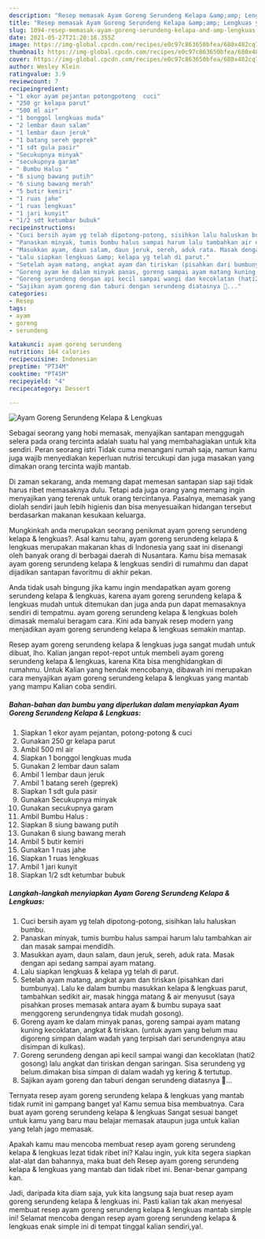 ```yaml
---
description: "Resep memasak Ayam Goreng Serundeng Kelapa &amp;amp; Lengkuas yang nikmat dan Mudah Dibuat"
title: "Resep memasak Ayam Goreng Serundeng Kelapa &amp;amp; Lengkuas yang nikmat dan Mudah Dibuat"
slug: 1094-resep-memasak-ayam-goreng-serundeng-kelapa-and-amp-lengkuas-yang-nikmat-dan-mudah-dibuat
date: 2021-05-27T21:20:18.355Z
image: https://img-global.cpcdn.com/recipes/e0c97c863650bfea/680x482cq70/ayam-goreng-serundeng-kelapa-lengkuas-foto-resep-utama.jpg
thumbnail: https://img-global.cpcdn.com/recipes/e0c97c863650bfea/680x482cq70/ayam-goreng-serundeng-kelapa-lengkuas-foto-resep-utama.jpg
cover: https://img-global.cpcdn.com/recipes/e0c97c863650bfea/680x482cq70/ayam-goreng-serundeng-kelapa-lengkuas-foto-resep-utama.jpg
author: Wesley Klein
ratingvalue: 3.9
reviewcount: 7
recipeingredient:
- "1 ekor ayam pejantan potongpotong  cuci"
- "250 gr kelapa parut"
- "500 ml air"
- "1 bonggol lengkuas muda"
- "2 lembar daun salam"
- "1 lembar daun jeruk"
- "1 batang sereh geprek"
- "1 sdt gula pasir"
- "Secukupnya minyak"
- "secukupnya garam"
- " Bumbu Halus "
- "8 siung bawang putih"
- "6 siung bawang merah"
- "5 butir kemiri"
- "1 ruas jahe"
- "1 ruas lengkuas"
- "1 jari kunyit"
- "1/2 sdt ketumbar bubuk"
recipeinstructions:
- "Cuci bersih ayam yg telah dipotong-potong, sisihkan lalu haluskan bumbu."
- "Panaskan minyak, tumis bumbu halus sampai harum lalu tambahkan air dan masak sampai mendidih."
- "Masukkan ayam, daun salam, daun jeruk, sereh, aduk rata. Masak dengan api sedang sampai ayam matang."
- "Lalu siapkan lengkuas &amp; kelapa yg telah di parut."
- "Setelah ayam matang, angkat ayam dan tiriskan (pisahkan dari bumbunya). Lalu ke dalam bumbu masukkan kelapa &amp; lengkuas parut, tambahkan sedikit air, masak hingga matang &amp; air menyusut (saya pisahkan proses memasak antara ayam &amp; bumbu supaya saat menggoreng serundengnya tidak mudah gosong)."
- "Goreng ayam ke dalam minyak panas, goreng sampai ayam matang kuning kecoklatan, angkat &amp; tiriskan. (untuk ayam yang belum mau digoreng simpan dalam wadah yang terpisah dari serundengnya atau disimpan di kulkas)."
- "Goreng serundeng dengan api kecil sampai wangi dan kecoklatan (hati2 gosong) lalu angkat dan tiriskan dengan saringan. Sisa serundeng yg belum.dimakan bisa simpan di dalam wadah yg kering &amp; tertutup."
- "Sajikan ayam goreng dan taburi dengan serundeng diatasnya 🤗..."
categories:
- Resep
tags:
- ayam
- goreng
- serundeng

katakunci: ayam goreng serundeng 
nutrition: 164 calories
recipecuisine: Indonesian
preptime: "PT34M"
cooktime: "PT45M"
recipeyield: "4"
recipecategory: Dessert

---
```



![Ayam Goreng Serundeng Kelapa &amp; Lengkuas](https://img-global.cpcdn.com/recipes/e0c97c863650bfea/680x482cq70/ayam-goreng-serundeng-kelapa-lengkuas-foto-resep-utama.jpg)

Sebagai seorang yang hobi memasak, menyajikan santapan menggugah selera pada orang tercinta adalah suatu hal yang membahagiakan untuk kita sendiri. Peran seorang istri Tidak cuma menangani rumah saja, namun kamu juga wajib menyediakan keperluan nutrisi tercukupi dan juga masakan yang dimakan orang tercinta wajib mantab.

Di zaman  sekarang, anda memang dapat memesan santapan siap saji tidak harus ribet memasaknya dulu. Tetapi ada juga orang yang memang ingin menyajikan yang terenak untuk orang tercintanya. Pasalnya, memasak yang diolah sendiri jauh lebih higienis dan bisa menyesuaikan hidangan tersebut berdasarkan makanan kesukaan keluarga. 



Mungkinkah anda merupakan seorang penikmat ayam goreng serundeng kelapa &amp; lengkuas?. Asal kamu tahu, ayam goreng serundeng kelapa &amp; lengkuas merupakan makanan khas di Indonesia yang saat ini disenangi oleh banyak orang di berbagai daerah di Nusantara. Kamu bisa memasak ayam goreng serundeng kelapa &amp; lengkuas sendiri di rumahmu dan dapat dijadikan santapan favoritmu di akhir pekan.

Anda tidak usah bingung jika kamu ingin mendapatkan ayam goreng serundeng kelapa &amp; lengkuas, karena ayam goreng serundeng kelapa &amp; lengkuas mudah untuk ditemukan dan juga anda pun dapat memasaknya sendiri di tempatmu. ayam goreng serundeng kelapa &amp; lengkuas boleh dimasak memalui beragam cara. Kini ada banyak resep modern yang menjadikan ayam goreng serundeng kelapa &amp; lengkuas semakin mantap.

Resep ayam goreng serundeng kelapa &amp; lengkuas juga sangat mudah untuk dibuat, lho. Kalian jangan repot-repot untuk membeli ayam goreng serundeng kelapa &amp; lengkuas, karena Kita bisa menghidangkan di rumahmu. Untuk Kalian yang hendak mencobanya, dibawah ini merupakan cara menyajikan ayam goreng serundeng kelapa &amp; lengkuas yang mantab yang mampu Kalian coba sendiri.

<!--inarticleads1-->

##### Bahan-bahan dan bumbu yang diperlukan dalam menyiapkan Ayam Goreng Serundeng Kelapa &amp; Lengkuas:

1. Siapkan 1 ekor ayam pejantan, potong-potong &amp; cuci
1. Gunakan 250 gr kelapa parut
1. Ambil 500 ml air
1. Siapkan 1 bonggol lengkuas muda
1. Gunakan 2 lembar daun salam
1. Ambil 1 lembar daun jeruk
1. Ambil 1 batang sereh (geprek)
1. Siapkan 1 sdt gula pasir
1. Gunakan Secukupnya minyak
1. Gunakan secukupnya garam
1. Ambil  Bumbu Halus :
1. Siapkan 8 siung bawang putih
1. Gunakan 6 siung bawang merah
1. Ambil 5 butir kemiri
1. Gunakan 1 ruas jahe
1. Siapkan 1 ruas lengkuas
1. Ambil 1 jari kunyit
1. Siapkan 1/2 sdt ketumbar bubuk




<!--inarticleads2-->

##### Langkah-langkah menyiapkan Ayam Goreng Serundeng Kelapa &amp; Lengkuas:

1. Cuci bersih ayam yg telah dipotong-potong, sisihkan lalu haluskan bumbu.
1. Panaskan minyak, tumis bumbu halus sampai harum lalu tambahkan air dan masak sampai mendidih.
1. Masukkan ayam, daun salam, daun jeruk, sereh, aduk rata. Masak dengan api sedang sampai ayam matang.
1. Lalu siapkan lengkuas &amp; kelapa yg telah di parut.
1. Setelah ayam matang, angkat ayam dan tiriskan (pisahkan dari bumbunya). Lalu ke dalam bumbu masukkan kelapa &amp; lengkuas parut, tambahkan sedikit air, masak hingga matang &amp; air menyusut (saya pisahkan proses memasak antara ayam &amp; bumbu supaya saat menggoreng serundengnya tidak mudah gosong).
1. Goreng ayam ke dalam minyak panas, goreng sampai ayam matang kuning kecoklatan, angkat &amp; tiriskan. (untuk ayam yang belum mau digoreng simpan dalam wadah yang terpisah dari serundengnya atau disimpan di kulkas).
1. Goreng serundeng dengan api kecil sampai wangi dan kecoklatan (hati2 gosong) lalu angkat dan tiriskan dengan saringan. Sisa serundeng yg belum.dimakan bisa simpan di dalam wadah yg kering &amp; tertutup.
1. Sajikan ayam goreng dan taburi dengan serundeng diatasnya 🤗...




Ternyata resep ayam goreng serundeng kelapa &amp; lengkuas yang mantab tidak rumit ini gampang banget ya! Kamu semua bisa membuatnya. Cara buat ayam goreng serundeng kelapa &amp; lengkuas Sangat sesuai banget untuk kamu yang baru mau belajar memasak ataupun juga untuk kalian yang telah jago memasak.

Apakah kamu mau mencoba membuat resep ayam goreng serundeng kelapa &amp; lengkuas lezat tidak ribet ini? Kalau ingin, yuk kita segera siapkan alat-alat dan bahannya, maka buat deh Resep ayam goreng serundeng kelapa &amp; lengkuas yang mantab dan tidak ribet ini. Benar-benar gampang kan. 

Jadi, daripada kita diam saja, yuk kita langsung saja buat resep ayam goreng serundeng kelapa &amp; lengkuas ini. Pasti kalian tak akan menyesal membuat resep ayam goreng serundeng kelapa &amp; lengkuas mantab simple ini! Selamat mencoba dengan resep ayam goreng serundeng kelapa &amp; lengkuas enak simple ini di tempat tinggal kalian sendiri,ya!.

